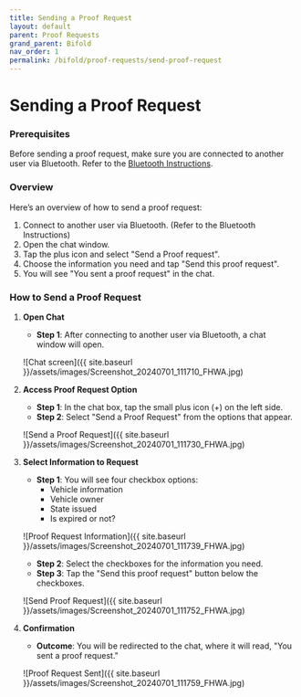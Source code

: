 ```yaml
---
title: Sending a Proof Request
layout: default
parent: Proof Requests
grand_parent: Bifold
nav_order: 1
permalink: /bifold/proof-requests/send-proof-request
---
```


# Sending a Proof Request

### Prerequisites

Before sending a proof request, make sure you are connected to another user via Bluetooth. Refer to the [Bluetooth Instructions](../bluetooth/using-bluetooth).

### Overview

Here’s an overview of how to send a proof request:

1. Connect to another user via Bluetooth. (Refer to the Bluetooth Instructions)
2. Open the chat window.
3. Tap the plus icon and select "Send a Proof request".
4. Choose the information you need and tap "Send this proof request".
5. You will see "You sent a proof request" in the chat.

### How to Send a Proof Request

1. **Open Chat**

   - **Step 1**: After connecting to another user via Bluetooth, a chat window will open.

   ![Chat screen]({{ site.baseurl }}/assets/images/Screenshot_20240701_111710_FHWA.jpg)

2. **Access Proof Request Option**

   - **Step 1**: In the chat box, tap the small plus icon (+) on the left side.
   - **Step 2**: Select "Send a Proof Request" from the options that appear.

   ![Send a Proof Request]({{ site.baseurl }}/assets/images/Screenshot_20240701_111730_FHWA.jpg)

3. **Select Information to Request**

   - **Step 1**: You will see four checkbox options:
     - Vehicle information
     - Vehicle owner
     - State issued
     - Is expired or not?

   ![Proof Request Information]({{ site.baseurl }}/assets/images/Screenshot_20240701_111739_FHWA.jpg)

   - **Step 2**: Select the checkboxes for the information you need.
   - **Step 3**: Tap the "Send this proof request" button below the checkboxes.

   ![Send Proof Request]({{ site.baseurl }}/assets/images/Screenshot_20240701_111752_FHWA.jpg)

4. **Confirmation**

   - **Outcome**: You will be redirected to the chat, where it will read, "You sent a proof request."

   ![Proof Request Sent]({{ site.baseurl }}/assets/images/Screenshot_20240701_111759_FHWA.jpg)
